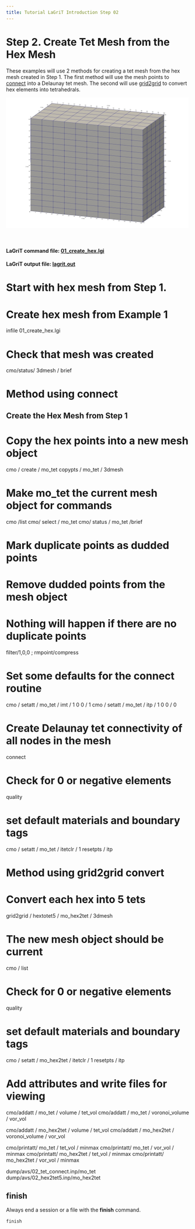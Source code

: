 ```yaml
---
title: Tutorial LaGriT Introduction Step 02
---
```


# Step 2. Create Tet Mesh from the Hex Mesh 

These examples will use 2 methods for creating a tet mesh from the hex mesh created in Step 1. The first method will use the mesh points to [connect](https://lanl.github.io/LaGriT/pages/docs/commands/CONNECT1.html) into a Delaunay tet mesh. The second will use [grid2grid](https://lanl.github.io/LaGriT/pages/docs/commands/GRID2GRID.html) to convert hex elements into tetrahedrals.

<!-- Begin image -->
<p><a href="step_01/01_hex_mesh.png"> <img width="500" src="step_01/01_hex_mesh.png" /> </a></p>
<br>
<!-- End image -->


#### LaGriT command file: [01_create_hex.lgi](step_01/01_create_hex.lgi.txt)
#### LaGriT  output file: [lagrit.out](step_01/01_create_hex.out.txt)

# Start with hex mesh from Step 1.
# Create hex mesh from Example 1
infile 01_create_hex.lgi

# Check that mesh was created
cmo/status/ 3dmesh / brief


# Method using connect

## Create the Hex Mesh from Step 1

# Copy the hex points into a new mesh object
cmo / create / mo_tet
copypts / mo_tet / 3dmesh

# Make mo_tet the current mesh object for commands
cmo /list
cmo/ select / mo_tet
cmo/ status / mo_tet /brief

# Mark duplicate points as dudded points
# Remove dudded points from the mesh object
# Nothing will happen if there are no duplicate points
filter/1,0,0 ; rmpoint/compress

# Set some defaults for the connect routine
cmo / setatt / mo_tet / imt / 1 0 0 / 1
cmo / setatt / mo_tet / itp / 1 0 0 / 0

# Create Delaunay tet connectivity of all nodes in the mesh
connect

# Check for 0 or negative elements
quality

# set default materials and boundary tags
cmo / setatt / mo_tet / itetclr / 1
resetpts / itp

# Method using grid2grid convert

# Convert each hex into 5 tets
grid2grid / hextotet5 / mo_hex2tet / 3dmesh

# The new mesh object should be current
cmo / list

# Check for 0 or negative elements
quality

# set default materials and boundary tags
cmo / setatt / mo_hex2tet / itetclr / 1
resetpts / itp

# Add attributes and write files for viewing

cmo/addatt / mo_tet / volume / tet_vol
cmo/addatt / mo_tet / voronoi_volume / vor_vol

cmo/addatt / mo_hex2tet / volume / tet_vol
cmo/addatt / mo_hex2tet / voronoi_volume / vor_vol

cmo/printatt/ mo_tet / tet_vol / minmax
cmo/printatt/ mo_tet / vor_vol / minmax
cmo/printatt/ mo_hex2tet / tet_vol / minmax
cmo/printatt/ mo_hex2tet / vor_vol / minmax

dump/avs/02_tet_connect.inp/mo_tet
dump/avs/02_hex2tet5.inp/mo_hex2tet




## finish

Always end a session or a file with the **finish** command.

```
finish
```
